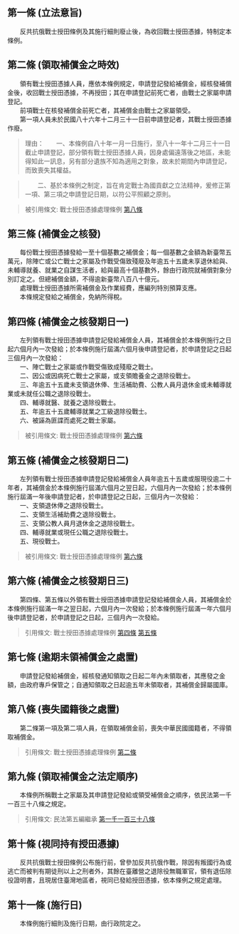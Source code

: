 第一條 (立法意旨)
-----------------
　　反共抗俄戰士授田條例及其施行細則廢止後，為收回戰士授田憑據，特制定本條例。  


第二條 (領取補償金之時效)
-------------------------
　　領有戰士授田憑據人員，應依本條例規定，申請登記發給補償金，經核發補償金後，收回戰士授田憑據，不再授田；其在申請登記前死亡者，由戰士之家屬申請登記。  
　　前項戰士在核發補償金前死亡者，其補償金由戰士之家屬領受。  
　　第一項人員未於民國八十六年十二月三十一日前申請登記者，其戰士授田憑據作廢。  
> 理由：　　一、本條例自八十年一月一日施行，至八十一年十二月三十一日截止申請登記，部分領有戰士授田憑據人員，因身處偏遠落後之地區，未能得知此一訊息，另有部分遺族不知為適用之對象，故未於期間內申請登記，而致喪失其權益。

> 　　二、基於本條例之制定，旨在肯定戰士為國貢獻之立法精神，爰修正第一項、第三項之申請登記日期，以符公平照顧之原則。

> 被引用條文: 戰士授田憑據處理條例 [第八條](../../國防退輔/國防人事/戰士授田憑據處理條例.md#第八條-喪失國籍後之處置)



第三條 (補償金之核發)
---------------------
　　每份戰士授田憑據發給一至十個基數之補償金；每一個基數之金額為新臺幣五萬元，除陣亡或公亡戰士之家屬及作戰受傷致殘廢及年逾五十五歲未享退休給與、未輔導就養、就業之自謀生活者，給與最高十個基數外，餘由行政院就補償對象分別訂定之。但總補償金額，不得逾新臺幣八百八十億元。  
　　處理戰士授田憑據所需補償金及作業經費，應編列特別預算支應。  
　　本條規定發給之補償金，免納所得稅。  


第四條 (補償金之核發期日一)
---------------------------
　　左列領有戰士授田憑據申請登記發給補償金人員，其補償金於本條例施行之日起六個月內一次發給；於本條例施行屆滿六個月後申請登記者，於申請登記之日起三個月內一次發給：  
　　一、陣亡戰士之家屬或作戰受傷致成殘廢之戰士。  
　　二、因公或因病死亡戰士之家屬，或支領贍養金之退除役戰士。  
　　三、年逾五十五歲未支領退休俸、生活補助費、公教人員月退休金或未輔導就業或未就任公職之退除役戰士。  
　　四、輔導就醫、就養之退除役戰士。  
　　五、年逾五十五歲輔導就業之工級退除役戰士。  
　　六、被誣為匪諜而處死之戰士家屬。  
> 被引用條文: 戰士授田憑據處理條例 [第六條](../../國防退輔/國防人事/戰士授田憑據處理條例.md#第六條-補償金之核發期日三)



第五條 (補償金之核發期日二)
---------------------------
　　左列領有戰士授田憑據申請登記發給補償金人員年逾五十五歲或服現役逾二十年者，其補償金於本條例施行屆滿六個月之翌日起，六個月內一次發給；於本條例施行屆滿一年後申請登記者，於申請登記之日起，三個月內一次發給：  
　　一、支領退休俸之退除役戰士。  
　　二、支領生活補助費之退除役戰士。  
　　三、支領公教人員月退休金之退除役戰士。  
　　四、輔導就業或現任公職之退除役戰士。  
　　五、現役戰士。  
> 被引用條文: 戰士授田憑據處理條例 [第六條](../../國防退輔/國防人事/戰士授田憑據處理條例.md#第六條-補償金之核發期日三)



第六條 (補償金之核發期日三)
---------------------------
　　第四條、第五條以外領有戰士授田憑據申請登記發給補償金人員，其補償金於本條例施行屆滿一年之翌日起，六個月內一次發給；於本條例施行屆滿一年六個月後申請登記者，於申請登記之日起，三個月內一次發給。  
> 引用條文: 戰士授田憑據處理條例 [第四條](../../國防退輔/國防人事/戰士授田憑據處理條例.md#第四條-補償金之核發期日一) [第五條](../../國防退輔/國防人事/戰士授田憑據處理條例.md#第五條-補償金之核發期日二)



第七條 (逾期未領補償金之處置)
-----------------------------
　　申請登記發給補償金，經核發通知領取之日起二年內未領取者，其應發之金額，由政府專戶保管之；自通知領取之日起逾五年未領取者，其補償金歸屬國庫。  


第八條 (喪失國籍後之處置)
-------------------------
　　第二條第一項及第二項人員，在領取補償金前，喪失中華民國國籍者，不得領取補償金。  
> 引用條文: 戰士授田憑據處理條例 [第二條](../../國防退輔/國防人事/戰士授田憑據處理條例.md#第二條-領取補償金之時效)



第九條 (領取補償金之法定順序)
-----------------------------
　　本條例所稱戰士之家屬及其申請登記發給或領受補償金之順序，依民法第一千一百三十八條之規定。  
> 引用條文: 民法第五編繼承 [第一千一百三十八條](../../法務/民法/民法第五編繼承.md#第一千一百三十八條-法定繼承人及其順序)



第十條 (視同持有授田憑據)
-------------------------
　　反共抗俄戰士授田條例公布施行前，曾參加反共抗俄作戰，除因有叛國行為或逃亡而被判有期徒刑以上之刑者外，其餘在臺離營之退除役無職軍官，領有退伍除役證明書，且現居住臺灣地區者，視同已發給授田憑據，依本條例之規定處理。  


第十一條 (施行日)
-----------------
　　本條例施行細則及施行日期，由行政院定之。